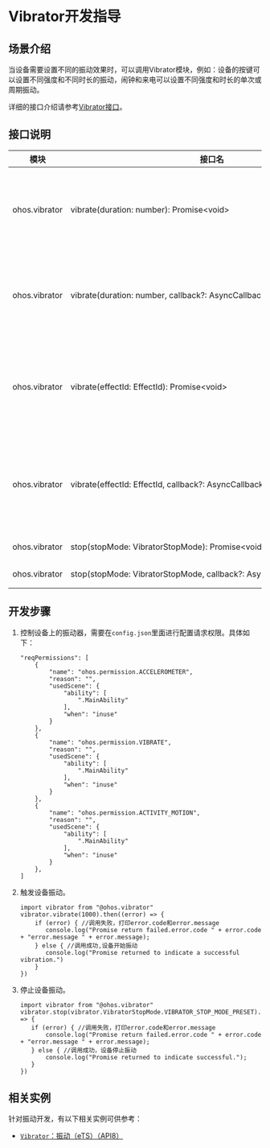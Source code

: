 # Vibrator开发指导


## 场景介绍

当设备需要设置不同的振动效果时，可以调用Vibrator模块，例如：设备的按键可以设置不同强度和不同时长的振动，闹钟和来电可以设置不同强度和时长的单次或周期振动。

详细的接口介绍请参考[Vibrator接口](../reference/apis/js-apis-vibrator.md)。


## 接口说明

| 模块            | 接口名                                      | 描述                              |
| ------------- | ---------------------------------------- | ------------------------------- |
| ohos.vibrator | vibrate(duration:&nbsp;number):&nbsp;Promise&lt;void&gt; | 触发马达按照时长振动，使用Promise异步回调。       |
| ohos.vibrator | vibrate(duration:&nbsp;number,&nbsp;callback?:&nbsp;AsyncCallback&lt;void&gt;):&nbsp;void | 触发马达按照时长振动，使用Callback异步回调。      |
| ohos.vibrator | vibrate(effectId:&nbsp;EffectId):&nbsp;Promise&lt;void&gt; | 触发马达按照开发者传递效果振动，使用Promise异步回调。  |
| ohos.vibrator | vibrate(effectId:&nbsp;EffectId,&nbsp;callback?:&nbsp;AsyncCallback&lt;void&gt;):&nbsp;void | 触发马达按照开发者传递效果振动，使用Callback异步回调。 |
| ohos.vibrator | stop(stopMode:&nbsp;VibratorStopMode):&nbsp;Promise&lt;void&gt; | 停止振动。                           |
| ohos.vibrator | stop(stopMode:&nbsp;VibratorStopMode,&nbsp;callback?:&nbsp;AsyncCallback&lt;void&gt;):&nbsp;void | 停止振动。                           |


## 开发步骤

1. 控制设备上的振动器，需要在`config.json`里面进行配置请求权限。具体如下：

   ```
   "reqPermissions": [
       {
           "name": "ohos.permission.ACCELEROMETER",
           "reason": "",
           "usedScene": {
               "ability": [
                   ".MainAbility"
               ],
               "when": "inuse"
           }
       },
       {
           "name": "ohos.permission.VIBRATE",
           "reason": "",
           "usedScene": {
               "ability": [
                   ".MainAbility"
               ],
               "when": "inuse"
           }
       },
       {
           "name": "ohos.permission.ACTIVITY_MOTION",
           "reason": "",
           "usedScene": {
               "ability": [
                   ".MainAbility"
               ],
               "when": "inuse"
           }
       },
   ]
   ```

2. 触发设备振动。

   ```
   import vibrator from "@ohos.vibrator"
   vibrator.vibrate(1000).then((error) => {
       if (error) { //调用失败，打印error.code和error.message
          console.log("Promise return failed.error.code " + error.code + "error.message " + error.message);  
       } else { //调用成功,设备开始振动
          console.log("Promise returned to indicate a successful vibration.")  
       }
   })
   ```

3. 停止设备振动。

   ```
   import vibrator from "@ohos.vibrator"
   vibrator.stop(vibrator.VibratorStopMode.VIBRATOR_STOP_MODE_PRESET).then((error) => {
      if (error) { //调用失败，打印error.code和error.message
          console.log("Promise return failed.error.code " + error.code + "error.message " + error.message);
      } else { //调用成功，设备停止振动
          console.log("Promise returned to indicate successful.");
      }
   })
   ```

## 相关实例

针对振动开发，有以下相关实例可供参考：

- [`Vibrator`：振动（eTS）（API8）](https://gitee.com/openharmony/applications_app_samples/tree/master/device/Vibrator)